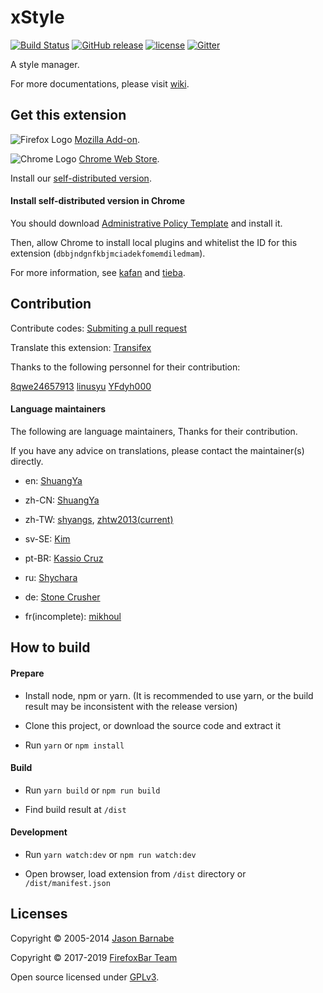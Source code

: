 # xStyle

[![Build Status](
https://img.shields.io/travis/FirefoxBar/xStyle/master.svg?style=flat-square)](https://travis-ci.org/FirefoxBar/xStyle)
[![GitHub release](https://img.shields.io/github/release/FirefoxBar/xStyle.svg?style=flat-square)](https://github.com/FirefoxBar/xStyle/releases)
[![license](https://img.shields.io/github/license/FirefoxBar/xStyle.svg?style=flat-square)](https://github.com/FirefoxBar/xStyle/blob/master/COPYING)
[![Gitter](https://img.shields.io/gitter/room/FirefoxBar/xStyle.svg?style=flat-square)](https://gitter.im/FirefoxBar/xStyle)

A style manager.

For more documentations, please visit [wiki](https://github.com/FirefoxBar/xStyle/wiki).

## Get this extension

![Firefox Logo](https://cdnjs.cloudflare.com/ajax/libs/browser-logos/42.8.0/firefox/firefox_16x16.png) [Mozilla Add-on](https://addons.mozilla.org/en-US/firefox/addon/xstyle/).

![Chrome Logo](https://cdnjs.cloudflare.com/ajax/libs/browser-logos/42.8.0/chrome/chrome_16x16.png) [Chrome Web Store](https://chrome.google.com/webstore/detail/xstyle/hncgkmhphmncjohllpoleelnibpmccpj).

Install our [self-distributed version](https://github.com/FirefoxBar/xStyle/releases).

#### Install self-distributed version in Chrome

You should download [Administrative Policy Template](http://www.chromium.org/administrators/policy-templates) and install it.

Then, allow Chrome to install local plugins and whitelist the ID for this extension (`dbbjndgnfkbjmciadekfomemdiledmam`).

For more information, see [kafan](http://bbs.kafan.cn/thread-1689765-1-1.html) and [tieba](http://tieba.baidu.com/p/3091171066).

## Contribution

Contribute codes: [Submiting a pull request](https://github.com/FirefoxBar/xStyle/compare)

Translate this extension: [Transifex](https://www.transifex.com/sytec/xstyle/)

Thanks to the following personnel for their contribution:

[8qwe24657913](https://github.com/8qwe24657913) [linusyu](https://github.com/linusyu) [YFdyh000](https://github.com/yfdyh000)

#### Language maintainers

The following are language maintainers, Thanks for their contribution.

If you have any advice on translations, please contact the maintainer(s) directly.

* en: [ShuangYa](https://github.com/sylingd)

* zh-CN: [ShuangYa](https://github.com/sylingd)

* zh-TW: [shyangs](https://github.com/shyangs), [zhtw2013(current)](https://github.com/zhtw2013)

* sv-SE: [Kim](https://github.com/JumpySWE "JumpySWE")

* pt-BR: [Kassio Cruz](https://www.transifex.com/user/profile/kassiocs/)

* ru: [Shychara](https://github.com/vanja-san "Shychara")

* de: [Stone Crusher](https://github.com/stonecrusher "Stone Crusher")

* fr(incomplete): [mikhoul](https://github.com/mikhoul "mikhoul")

## How to build

#### Prepare

* Install node, npm or yarn. (It is recommended to use yarn, or the build result may be inconsistent with the release version)

* Clone this project, or download the source code and extract it

* Run `yarn` or `npm install`

#### Build

* Run `yarn build` or `npm run build`

* Find build result at `/dist`

#### Development

* Run `yarn watch:dev` or `npm run watch:dev`

* Open browser, load extension from `/dist` directory or `/dist/manifest.json`

## Licenses

Copyright © 2005-2014 [Jason Barnabe](https://github.com/JasonBarnabe)

Copyright © 2017-2019 [FirefoxBar Team](http://team.firefoxcn.net)

Open source licensed under [GPLv3](LICENSE).
